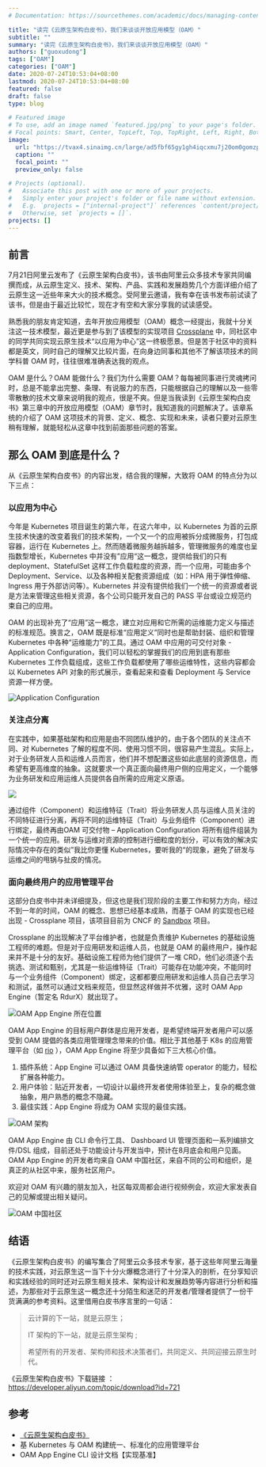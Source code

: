 ```yaml
---
# Documentation: https://sourcethemes.com/academic/docs/managing-content/

title: "读完《云原生架构白皮书》，我们来谈谈开放应用模型（OAM）"
subtitle: ""
summary: "读完《云原生架构白皮书》，我们来谈谈开放应用模型（OAM）"
authors: ["guoxudong"]
tags: ["OAM"]
categories: ["OAM"]
date: 2020-07-24T10:53:04+08:00
lastmod: 2020-07-24T10:53:04+08:00
featured: false
draft: false
type: blog

# Featured image
# To use, add an image named `featured.jpg/png` to your page's folder.
# Focal points: Smart, Center, TopLeft, Top, TopRight, Left, Right, BottomLeft, Bottom, BottomRight.
image:
  url: "https://tvax4.sinaimg.cn/large/ad5fbf65gy1gh4iqcxmu7j20om0gomzp.jpg"
  caption: ""
  focal_point: ""
  preview_only: false

# Projects (optional).
#   Associate this post with one or more of your projects.
#   Simply enter your project's folder or file name without extension.
#   E.g. `projects = ["internal-project"]` references `content/project/deep-learning/index.md`.
#   Otherwise, set `projects = []`.
projects: []
---
```

## 前言

7月21日阿里云发布了《云原生架构白皮书》，该书由阿里云众多技术专家共同编撰而成，从云原生定义、技术、架构、产品、实践和发展趋势几个方面详细介绍了云原生这一近些年来大火的技术概念。受阿里云邀请，我有幸在该书发布前试读了该书，但是由于最近比较忙，现在才有空和大家分享我的试读感受。

熟悉我的朋友肯定知道，去年开放应用模型（OAM）概念一经提出，我就十分关注这一技术模型，最近更是参与到了该模型的实现项目 [Crossplane](https://github.com/crossplane/oam-kubernetes-runtime) 中，同社区中的同学共同实现云原生技术“以应用为中心”这一终极愿景。但是苦于社区中的资料都是英文，同时自己的理解又比较片面，在向身边同事和其他不了解该项技术的同学科普 OAM 时，往往很难准确表达我的观点。

OAM 是什么？OAM 能做什么？我们为什么需要 OAM？每每被同事进行灵魂拷问时，总是不能拿出完整、条理、有说服力的东西，只能根据自己的理解以及一些零零散散的技术文章来说明我的观点，很是不爽。但是当我读到《云原生架构白皮书》第三章中的开放应用模型（OAM）章节时，我知道我的问题解决了。该章系统的介绍了 OAM 这项技术的背景、定义、概念、实现和未来，读者只要对云原生稍有理解，就能轻松从这章中找到前面那些问题的答案。

## 那么 OAM 到底是什么？

从《云原生架构白皮书》的内容出发，结合我的理解，大致将 OAM 的特点分为以下三点：

### 以应用为中心

今年是 Kubernetes 项目诞生的第六年，在这六年中，以 Kubernetes 为首的云原生技术快速的改变着我们的技术架构，一个又一个的应用被拆分成微服务，打包成容器，运行在 Kubernetes 上。然而随着微服务越拆越多，管理微服务的难度也呈指数型增长，Kubernetes 中并没有”应用“这一概念，提供给我们的只有 deployment、StatefulSet 这样工作负载粒度的资源，而一个应用，可能由多个 Deployment、Service、以及各种相关配套资源组成（如：HPA 用于弹性伸缩、Ingress 用于外部访问等）。Kubernetes 并没有提供给我们一个统一的资源或者说是方法来管理这些相关资源，各个公司只能开发自己的 PASS 平台或设立规范约束自己的应用。

OAM 的出现补充了“应用”这一概念，建立对应用和它所需的运维能力定义与描述的标准规范。换言之，OAM 既是标准“应用定义”同时也是帮助封装、组织和管理 Kubernetes 中各种“运维能力”的工具。通过 OAM 中应用的可交付对象 - Application Configuration，我们可以轻松的掌握我们的应用到底有那些 Kubernetes 工作负载组成，这些工作负载都使用了哪些运维特性，这些内容都会以 Kubernetes API 对象的形式展示，查看起来和查看 Deployment 与 Service 资源一样方便。

![Application Configuration](https://tvax4.sinaimg.cn/large/ad5fbf65gy1gh3bn5n23zj20t80f0myj.jpg)

### 关注点分离

在实践中，如果基础架构和应用是由不同团队维护的，由于各个团队的关注点不同、对 Kubernetes 了解的程度不同、使用习惯不同，很容易产生混乱。实际上，对于业务研发人员和运维人员而言，他们并不想配置这些如此底层的资源信息，而希望有更高维度的抽象。这就要求一个真正面向最终用户侧的应用定义，一个能够为业务研发和应用运维人员提供各自所需的应用定义原语。

![](https://tva2.sinaimg.cn/large/ad5fbf65gy1gh3cl2hzsaj20w80gmgnl.jpg)

通过组件（Component）和运维特征（Trait）将业务研发人员与运维人员关注的不同特征进行分离，再将不同的运维特征（Trait）与业务组件（Component）进行绑定，最终再由OAM 可交付物 – Application Configuration 将所有组件组装为一个统一的应用。研发与运维对资源的控制进行细粒度的划分，可以有效的解决实际情况中存在的类似”我比你更懂 Kubernetes，要听我的“的现象，避免了研发与运维之间的甩锅与扯皮的情况。

### 面向最终用户的应用管理平台

这部分白皮书中并未详细提及，但这也是我们现阶段的主要工作和努力方向，经过不到一年的时间，OAM 的概念、思想已经基本成熟，而基于 OAM 的实现也已经出现 -  Crossplane 项目，该项目目前为 CNCF 的 [Sandbox](https://www.cncf.io/sandbox-projects/) 项目。

Crossplane 的出现解决了平台维护者，也就是负责维护 Kubernetes 的基础设施工程师的难题。但是对于应用研发和运维人员，也就是 OAM 的最终用户，操作起来并不是十分的友好。基础设施工程师为他们提供了一堆 CRD，他们必须逐个去挑选、测试和甄别，尤其是一些运维特征（Trait）可能存在功能冲突，不能同时与一个业务组件（Component）绑定，这都都要应用研发和运维人员自己去学习和测试，虽然可以通过文档来规范，但显然这样做并不优雅，这时 OAM App Engine（暂定名 RdurX）就出现了。

![OAM App Engine 所在位置](https://tva3.sinaimg.cn/large/ad5fbf65gy1gh3da963ouj20sj0at0ux.jpg)

OAM App Engine 的目标用户群体是应用开发者，是希望终端开发者用户可以感受到 OAM 提倡的各类应用管理理念带来的价值。相比于其他基于 K8s 的应用管理平台（如 [rio](https://github.com/rancher/rio) ），OAM App Engine 将至少具备如下三大核心价值。

1. 插件系统：App Engine 可以通过 OAM 具备快速纳管 operator 的能力，轻松扩展各种能力。
2. 用户体验：贴近开发者，一切设计以最终开发者使用体验至上，复杂的概念做抽象，用户熟悉的概念不隐藏。
3. 最佳实践：App Engine 将成为 OAM 实现的最佳实践。

![OAM 架构](https://tva1.sinaimg.cn/large/ad5fbf65gy1gh3cutnty0j227415w1kx.jpg)

OAM App Engine 由 CLI 命令行工具、 Dashboard UI 管理页面和一系列编排文件/DSL 组成，目前还处于功能设计与开发当中，预计在8月底会和用户见面。OAM App Engine 的开发者均来自 OAM 中国社区，来自不同的公司和组织，是真正的从社区中来，服务社区用户。

欢迎对 OAM 有兴趣的朋友加入，社区每双周都会进行视频例会，欢迎大家发表自己的见解或提出相关疑问。

![OAM 中国社区](https://tva1.sinaimg.cn/wap360/ad5fbf65gy1gh3cx41p0gj20nc0uqtfu.jpg)

## 结语

《云原生架构白皮书》的编写集合了阿里云众多技术专家，基于这些年阿里云海量的技术实践，对云原生这一当下十分火爆概念进行了十分深入的剖析，在分享知识和实践经验的同时还对云原生相关技术、架构设计和发展趋势等内容进行分析和描述，为那些对于云原生这一概念还十分陌生和迷茫的开发者/管理者提供了一份干货满满的参考资料。这里借用白皮书序言里的一句话：

>云计算的下一站，就是云原生；
>
>IT 架构的下一站，就是云原生架构 ;
>
> 希望所有的开发者、架构师和技术决策者们，共同定义、共同迎接云原生时代。

《云原生架构白皮书》下载链接 ： https://developer.aliyun.com/topic/download?id=721

## 参考

- [《云原生架构白皮书》](https://developer.aliyun.com/topic/download?id=721)
- 基 Kubernetes 与 OAM 构建统一、标准化的应用管理平台
- OAM App Engine CLI 设计文档【实现基准】
